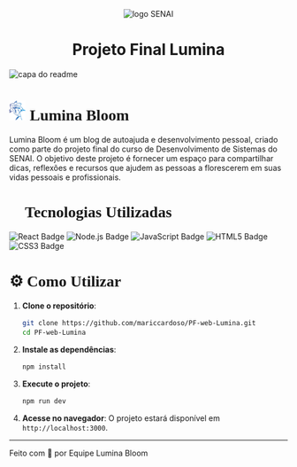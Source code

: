 <div align='center'>
    <img src="https://upload.wikimedia.org/wikipedia/commons/8/8c/SENAI_S%C3%A3o_Paulo_logo.png" width='100px' alt="logo SENAI" />
</div>

<h1 align="center">Projeto Final Lumina</h1>

![capa do readme](./)

<h1 style="font-family: 'Tan Pearl', serif;">
    <img src="./public/logo-curta.png" alt="Logo do projeto" width="30px" /> Lumina Bloom
</h1>

Lumina Bloom é um blog de autoajuda e desenvolvimento pessoal, criado como parte do projeto final do curso de Desenvolvimento de Sistemas do SENAI. O objetivo deste projeto é fornecer um espaço para compartilhar dicas, reflexões e recursos que ajudem as pessoas a florescerem em suas vidas pessoais e profissionais.

<h1 style="font-family: 'Tan Pearl', serif;">🚀 Tecnologias Utilizadas</h1>
<img src="https://img.shields.io/badge/React-20232A?style=for-the-badge&logo=react&logoColor=61DAFB" alt="React Badge" />
<img src="https://img.shields.io/badge/Next-20232A?style=for-the-badge&logo=nextdotjs&logoColor=339933" alt="Node.js Badge" />
<img src="https://img.shields.io/badge/JavaScript-20232A?style=for-the-badge&logo=javascript&logoColor=F7DF1E" alt="JavaScript Badge" />
<img src="https://img.shields.io/badge/HTML5-20232A?style=for-the-badge&logo=html5&logoColor=E34F26" alt="HTML5 Badge" />
<img src="https://img.shields.io/badge/CSS3-20232A?style=for-the-badge&logo=css3&logoColor=1572B6" alt="CSS3 Badge" />


<h1 style="font-family: 'Tan Pearl', serif;">⚙ Como Utilizar</h1>

1. **Clone o repositório**:
    ```bash
    git clone https://github.com/mariccardoso/PF-web-Lumina.git
    cd PF-web-Lumina
    ```

2. **Instale as dependências**:
    ```bash
    npm install
    ```

3. **Execute o projeto**:
    ```bash
    npm run dev
    ```


4. **Acesse no navegador**:
    O projeto estará disponível em `http://localhost:3000`.

---


Feito com 💙 por Equipe Lumina Bloom
